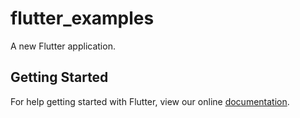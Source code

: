 # flutter_examples

A new Flutter application.

## Getting Started

For help getting started with Flutter, view our online
[documentation](https://flutter.io/).
